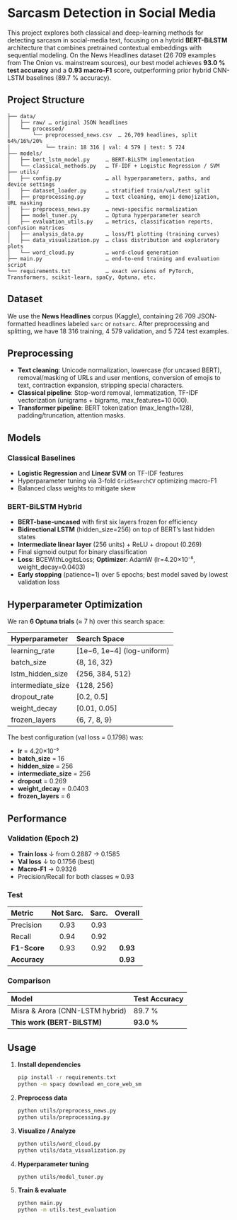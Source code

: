 
# Sarcasm Detection in Social Media

This project explores both classical and deep-learning methods for detecting sarcasm in social-media text, focusing on a hybrid **BERT-BiLSTM** architecture that combines pretrained contextual embeddings with sequential modeling. On the News Headlines dataset (26 709 examples from The Onion vs. mainstream sources), our best model achieves **93.0 % test accuracy** and a **0.93 macro-F1** score, outperforming prior hybrid CNN-LSTM baselines (89.7 % accuracy).

## Project Structure

```
├── data/
│   ├── raw/ … original JSON headlines  
│   └── processed/
│       └── preprocessed_news.csv  … 26,709 headlines, split 64%/16%/20%  
│           └── train: 18 316 | val: 4 579 | test: 5 724
├── models/
│   ├── bert_lstm_model.py     … BERT-BiLSTM implementation  
│   └── classical_methods.py   … TF-IDF + Logistic Regression / SVM  
├── utils/
│   ├── config.py              … all hyperparameters, paths, and device settings  
│   ├── dataset_loader.py      … stratified train/val/test split  
│   ├── preprocessing.py       … text cleaning, emoji demojization, URL masking  
│   ├── preprocess_news.py     … news-specific normalization  
│   ├── model_tuner.py         … Optuna hyperparameter search  
│   ├── evaluation_utils.py    … metrics, classification reports, confusion matrices  
│   ├── analysis_data.py       … loss/F1 plotting (training curves)  
│   ├── data_visualization.py  … class distribution and exploratory plots  
│   └── word_cloud.py          … word-cloud generation  
├── main.py                    … end-to-end training and evaluation script  
└── requirements.txt           … exact versions of PyTorch, Transformers, scikit-learn, spaCy, Optuna, etc.
```

## Dataset

We use the **News Headlines** corpus (Kaggle), containing 26 709 JSON‐formatted headlines labeled `sarc` or `notsarc`. After preprocessing and splitting, we have 18 316 training, 4 579 validation, and 5 724 test examples.

## Preprocessing

- **Text cleaning**: Unicode normalization, lowercase (for uncased BERT), removal/masking of URLs and user mentions, conversion of emojis to text, contraction expansion, stripping special characters.  
- **Classical pipeline**: Stop-word removal, lemmatization, TF-IDF vectorization (unigrams + bigrams, max_features=10 000).  
- **Transformer pipeline**: BERT tokenization (max_length=128), padding/truncation, attention masks.

## Models

### Classical Baselines

- **Logistic Regression** and **Linear SVM** on TF-IDF features  
- Hyperparameter tuning via 3-fold `GridSearchCV` optimizing macro-F1  
- Balanced class weights to mitigate skew  

### BERT-BiLSTM Hybrid

- **BERT-base-uncased** with first six layers frozen for efficiency  
- **Bidirectional LSTM** (hidden_size=256) on top of BERT’s last hidden states  
- **Intermediate linear layer** (256 units) + ReLU + dropout (0.269)  
- Final sigmoid output for binary classification  
- **Loss**: BCEWithLogitsLoss; **Optimizer**: AdamW (lr=4.20×10⁻⁵, weight_decay=0.0403)  
- **Early stopping** (patience=1) over 5 epochs; best model saved by lowest validation loss

## Hyperparameter Optimization

We ran **6 Optuna trials** (≈ 7 h) over this search space:

| Hyperparameter       | Search Space                      |
|:---------------------|:----------------------------------|
| learning_rate        | [1e−6, 1e−4] (log-uniform)        |
| batch_size           | {8, 16, 32}                       |
| lstm_hidden_size     | {256, 384, 512}                   |
| intermediate_size    | {128, 256}                        |
| dropout_rate         | [0.2, 0.5]                        |
| weight_decay         | [0.01, 0.05]                      |
| frozen_layers        | {6, 7, 8, 9}                      |

The best configuration (val loss = 0.1798) was:  
- **lr** = 4.20×10⁻⁵  
- **batch_size** = 16  
- **hidden_size** = 256  
- **intermediate_size** = 256  
- **dropout** = 0.269  
- **weight_decay** = 0.0403  
- **frozen_layers** = 6

## Performance

### Validation (Epoch 2)

- **Train loss** ↓ from 0.2887 → 0.1585   
- **Val loss** ↓ to 0.1756 (best)  
- **Macro-F1** → 0.9326  
- Precision/Recall for both classes ≈ 0.93

### Test

| Metric        | Not Sarc. | Sarc. | Overall |
|:--------------|:---------:|:-----:|:-------:|
| Precision     | 0.93      | 0.93  |         |
| Recall        | 0.94      | 0.92  |         |
| **F1-Score**  | 0.93      | 0.92  | **0.93**|
| **Accuracy**  |           |       | **0.93**|

### Comparison

| Model                              | Test Accuracy |
|:-----------------------------------|:--------------|
| Misra & Arora (CNN-LSTM hybrid)    | 89.7 %        |
| **This work (BERT-BiLSTM)**        | **93.0 %**    |

## Usage

1. **Install dependencies**  
   ```bash
   pip install -r requirements.txt
   python -m spacy download en_core_web_sm
   ```
2. **Preprocess data**  
   ```bash
   python utils/preprocess_news.py
   python utils/preprocessing.py
   ```
3. **Visualize / Analyze**  
   ```bash
   python utils/word_cloud.py
   python utils/data_visualization.py
   ```
4. **Hyperparameter tuning**  
   ```bash
   python utils/model_tuner.py
   ```
5. **Train & evaluate**  
   ```bash
   python main.py
   python -m utils.test_evaluation
   ```

